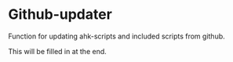 # Github-updater
Function for updating ahk-scripts and included scripts from github. 

This will be filled in at the end.  
